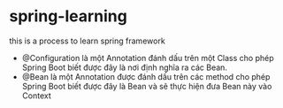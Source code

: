 # spring-learning
this is a process to learn spring framework

- @Configuration là một Annotation đánh dấu trên một Class cho phép Spring Boot biết được đây là nơi định nghĩa ra các Bean.
- @Bean là một Annotation được đánh dấu trên các method cho phép Spring Boot biết được đây là Bean và sẽ thực hiện đưa Bean này vào Context